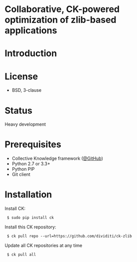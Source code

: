 Collaborative, CK-powered optimization of zlib-based applications
=================================================================

Introduction
============

License
=======
* BSD, 3-clause 

Status
======
Heavy development

Prerequisites
=============
* Collective Knowledge framework ([@GitHub](http://github.com/ctuning/ck))
* Python 2.7 or 3.3+
* Python PIP
* Git client

Installation
============
Install CK:

```
 $ sudo pip install ck
```

Install this  CK repository:

```
 $ ck pull repo --url=https://github.com/dividiti/ck-zlib
```

Update all CK repositories at any time
```
 $ ck pull all
```
